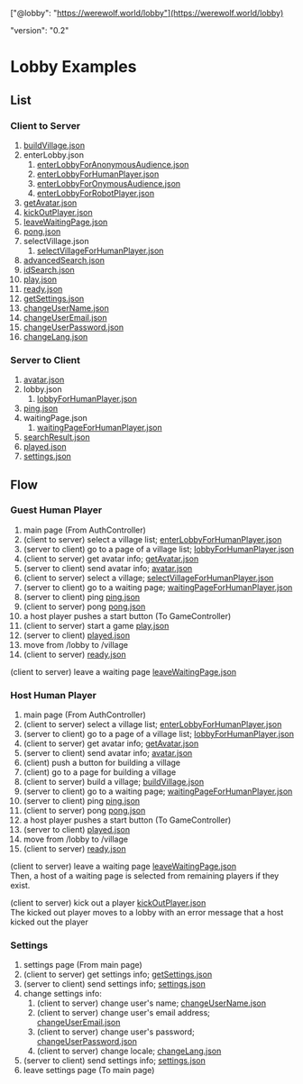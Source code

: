 ["@lobby": "https://werewolf.world/lobby"](https://werewolf.world/lobby)

"version": "0.2"

# Lobby Examples

## List

### Client to Server

1. [buildVillage.json](https://werewolf.world/lobby/example/0.2/client2server/buildVillage.json)
1. enterLobby.json
    1. [enterLobbyForAnonymousAudience.json](https://werewolf.world/lobby/example/0.2/client2server/enterLobbyForAnonymousAudience.json)
    1. [enterLobbyForHumanPlayer.json](https://werewolf.world/lobby/example/0.2/client2server/enterLobbyForHumanPlayer.json)
    1. [enterLobbyForOnymousAudience.json](https://werewolf.world/lobby/example/0.2/client2server/enterLobbyForOnymousAudience.json)
    1. [enterLobbyForRobotPlayer.json](https://werewolf.world/lobby/example/0.2/client2server/enterLobbyForRobotPlayer.json)
1. [getAvatar.json](https://werewolf.world/lobby/example/0.2/client2server/getAvatar.json)
1. [kickOutPlayer.json](https://werewolf.world/lobby/example/0.2/client2server/kickOutPlayer.json)
1. [leaveWaitingPage.json](https://werewolf.world/lobby/example/0.2/client2server/leaveWaitingPage.json)
1. [pong.json](https://werewolf.world/lobby/example/0.2/client2server/pong.json)
1. selectVillage.json
    1. [selectVillageForHumanPlayer.json](https://werewolf.world/lobby/example/0.2/client2server/selectVillageForHumanPlayer.json)
1. [advancedSearch.json](https://werewolf.world/lobby/example/0.2/client2server/advancedSearch.json)
1. [idSearch.json](https://werewolf.world/lobby/example/0.2/client2server/idSearch.json)
1. [play.json](https://werewolf.world/lobby/example/0.2/client2server/play.json)
1. [ready.json](https://werewolf.world/lobby/example/0.2/client2server/ready.json)
1. [getSettings.json](https://werewolf.world/lobby/example/0.2/client2server/getSettings.json)
1. [changeUserName.json](https://werewolf.world/lobby/example/0.2/client2server/changeUserName.json)
1. [changeUserEmail.json](https://werewolf.world/lobby/example/0.2/client2server/changeUserEmail.json)
1. [changeUserPassword.json](https://werewolf.world/lobby/example/0.2/client2server/changeUserPassword.json)
1. [changeLang.json](https://werewolf.world/lobby/example/0.2/client2server/changeLang.json)

### Server to Client

1. [avatar.json](https://werewolf.world/lobby/example/0.2/server2client/avatar.json)
1. lobby.json
    1. [lobbyForHumanPlayer.json](https://werewolf.world/lobby/example/0.2/server2client/lobbyForHumanPlayer.json)
1. [ping.json](https://werewolf.world/lobby/example/0.2/server2client/ping.json)
1. waitingPage.json
    1. [waitingPageForHumanPlayer.json](https://werewolf.world/lobby/example/0.2/server2client/waitingPageForHumanPlayer.json)
1. [searchResult.json](https://werewolf.world/lobby/example/0.2/server2client/searchResult.json)
1. [played.json](https://werewolf.world/lobby/example/0.2/server2client/played.json)
1. [settings.json](https://werewolf.world/lobby/example/0.2/server2client/settings.json)

## Flow

### Guest Human Player

1. main page (From AuthController)
1. (client to server) select a village list; [enterLobbyForHumanPlayer.json](https://werewolf.world/lobby/example/0.2/client2server/enterLobbyForHumanPlayer.json)
1. (server to client) go to a page of a village list; [lobbyForHumanPlayer.json](https://werewolf.world/lobby/example/0.2/server2client/lobbyForHumanPlayer.json)
1. (client to server) get avatar info; [getAvatar.json](https://werewolf.world/lobby/example/0.2/client2server/getAvatar.json)
1. (server to client) send avatar info; [avatar.json](https://werewolf.world/lobby/example/0.2/server2client/avatar.json)
1. (client to server) select a village; [selectVillageForHumanPlayer.json](https://werewolf.world/lobby/example/0.2/client2server/selectVillageForHumanPlayer.json)
1. (server to client) go to a waiting page; [waitingPageForHumanPlayer.json](https://werewolf.world/lobby/example/0.2/server2client/waitingPageForHumanPlayer.json)
1. (server to client) ping [ping.json](https://werewolf.world/lobby/example/0.2/server2client/ping.json)
1. (client to server) pong [pong.json](https://werewolf.world/lobby/example/0.2/client2server/pong.json)
1. a host player pushes a start button (To GameController)
1. (client to server) start a game [play.json](https://werewolf.world/lobby/example/0.2/client2server/play.json)
1. (server to client) [played.json](https://werewolf.world/lobby/example/0.2/server2client/played.json)
1. move from /lobby to /village
1. (client to server) [ready.json](https://werewolf.world/lobby/example/0.2/client2server/ready.json)

(client to server) leave a waiting page [leaveWaitingPage.json](https://werewolf.world/lobby/example/0.2/client2server/leaveWaitingPage.json)

### Host Human Player

1. main page (From AuthController)
1. (client to server) select a village list; [enterLobbyForHumanPlayer.json](https://werewolf.world/lobby/example/0.2/client2server/enterLobbyForHumanPlayer.json)
1. (server to client) go to a page of a village list; [lobbyForHumanPlayer.json](https://werewolf.world/lobby/example/0.2/server2client/lobbyForHumanPlayer.json)
1. (client to server) get avatar info; [getAvatar.json](https://werewolf.world/lobby/example/0.2/client2server/getAvatar.json)
1. (server to client) send avatar info; [avatar.json](https://werewolf.world/lobby/example/0.2/server2client/avatar.json)
1. (client) push a button for building a village
1. (client) go to a page for building a village
1. (client to server) build a village; [buildVillage.json](https://werewolf.world/lobby/example/0.2/client2server/buildVillage.json)
1. (server to client) go to a waiting page; [waitingPageForHumanPlayer.json](https://werewolf.world/lobby/example/0.2/server2client/waitingPageForHumanPlayer.json)
1. (server to client) ping [ping.json](https://werewolf.world/lobby/example/0.2/server2client/ping.json)
1. (client to server) pong [pong.json](https://werewolf.world/lobby/example/0.2/client2server/pong.json)
1. a host player pushes a start button (To GameController)
1. (server to client) [played.json](https://werewolf.world/lobby/example/0.2/server2client/played.json)
1. move from /lobby to /village
1. (client to server) [ready.json](https://werewolf.world/lobby/example/0.2/client2server/ready.json)

(client to server) leave a waiting page [leaveWaitingPage.json](https://werewolf.world/lobby/example/0.2/client2server/leaveWaitingPage.json)  
Then, a host of a waiting page is selected from remaining players if they exist.

(client to server) kick out a player [kickOutPlayer.json](https://werewolf.world/lobby/example/0.2/client2server/kickOutPlayer.json)  
The kicked out player moves to a lobby with an error message that a host kicked out the player

### Settings
1. settings page (From main page)
1. (client to server) get settings info; [getSettings.json](https://werewolf.world/lobby/example/0.2/client2server/getSettings.json)
1. (server to client) send settings info; [settings.json](https://werewolf.world/lobby/example/0.2/server2client/settings.json)
1. change settings info:
    1. (client to server) change user's name; [changeUserName.json](https://werewolf.world/lobby/example/0.2/client2server/changeUserName.json)
    1. (client to server) change user's email address; [changeUserEmail.json](https://werewolf.world/lobby/example/0.2/client2server/changeUserName.json)
    1. (client to server) change user's password; [changeUserPassword.json](https://werewolf.world/lobby/example/0.2/client2server/changeUserPassword.json)
    1. (client to server) change locale; [changeLang.json](https://werewolf.world/lobby/example/0.2/client2server/changeLang.json)
1. (server to client) send settings info; [settings.json](https://werewolf.world/lobby/example/0.2/server2client/settings.json)
1. leave settings page (To main page)
